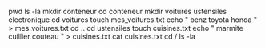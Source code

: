 pwd
ls -la
mkdir conteneur
cd conteneur
mkdir voitures ustensiles electronique
cd voitures
touch mes_voitures.txt
echo " benz toyota honda " > mes_voitures.txt
cd ..
cd ustensiles
touch cuisines.txt
echo " marmite cuillier couteau " > cuisines.txt
cat cuisines.txt
cd /
ls -la